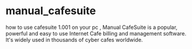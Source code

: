 # manual_cafesuite
how to use cafesuite 1.001 on your pc , Manual CafeSuite is a popular, powerful and easy to use Internet Cafe billing and management software. It's widely used in thousands of cyber cafes worldwide.
